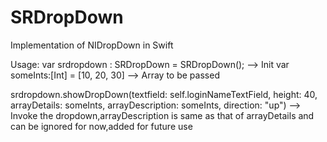 # SRDropDown
Implementation of NIDropDown in Swift


Usage:
   var srdropdown : SRDropDown = SRDropDown();  --> Init 
   var someInts:[Int] = [10, 20, 30]            --> Array to be passed
   
   srdropdown.showDropDown(textfield: self.loginNameTextField, height: 40, arrayDetails: someInts, arrayDescription: someInts, direction: "up")                                --> Invoke the dropdown,arrayDescription is same as that of arrayDetails and can be ignored for now,added for future use
        

